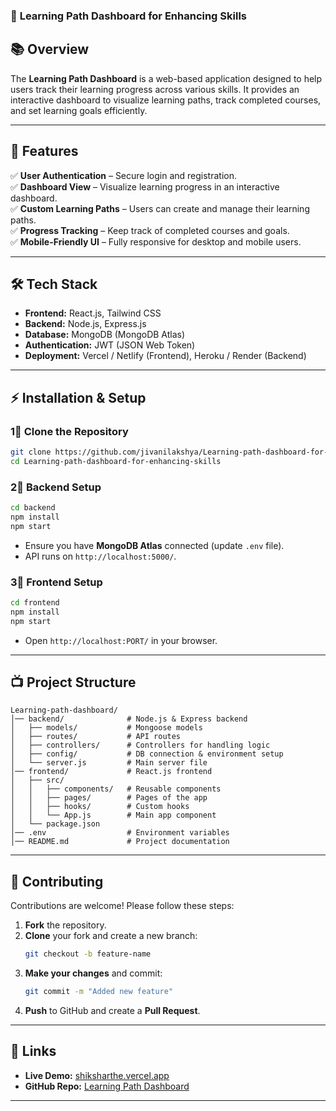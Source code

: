### 📌 **Learning Path Dashboard for Enhancing Skills**

## 📚 **Overview**

The **Learning Path Dashboard** is a web-based application designed to help users track their learning progress across various skills. It provides an interactive dashboard to visualize learning paths, track completed courses, and set learning goals efficiently.

---

## 🚀 **Features**

✅ **User Authentication** – Secure login and registration.\
✅ **Dashboard View** – Visualize learning progress in an interactive dashboard.\
✅ **Custom Learning Paths** – Users can create and manage their learning paths.\
✅ **Progress Tracking** – Keep track of completed courses and goals.\
✅ **Mobile-Friendly UI** – Fully responsive for desktop and mobile users.

---

## 🛠️ **Tech Stack**

- **Frontend:** React.js, Tailwind CSS
- **Backend:** Node.js, Express.js
- **Database:** MongoDB (MongoDB Atlas)
- **Authentication:** JWT (JSON Web Token)
- **Deployment:** Vercel / Netlify (Frontend), Heroku / Render (Backend)

---

## ⚡ **Installation & Setup**

### 1⃣ **Clone the Repository**

```bash
git clone https://github.com/jivanilakshya/Learning-path-dashboard-for-enhancing-skills.git
cd Learning-path-dashboard-for-enhancing-skills
```

### 2⃣ **Backend Setup**

```bash
cd backend
npm install
npm start
```

- Ensure you have **MongoDB Atlas** connected (update `.env` file).
- API runs on `http://localhost:5000/`.

### 3⃣ **Frontend Setup**

```bash
cd frontend
npm install
npm start
```

- Open `http://localhost:PORT/` in your browser.

---

## 📺 **Project Structure**

```
Learning-path-dashboard/
│── backend/              # Node.js & Express backend  
│   ├── models/           # Mongoose models  
│   ├── routes/           # API routes  
│   ├── controllers/      # Controllers for handling logic  
│   ├── config/           # DB connection & environment setup  
│   └── server.js         # Main server file  
│── frontend/             # React.js frontend  
│   ├── src/  
│   │   ├── components/   # Reusable components  
│   │   ├── pages/        # Pages of the app  
│   │   ├── hooks/        # Custom hooks  
│   │   └── App.js        # Main app component  
│   └── package.json  
│── .env                  # Environment variables  
│── README.md             # Project documentation  
```

---

## 🏰 **Contributing**

Contributions are welcome! Please follow these steps:

1. **Fork** the repository.
2. **Clone** your fork and create a new branch:
   ```bash
   git checkout -b feature-name
   ```
3. **Make your changes** and commit:
   ```bash
   git commit -m "Added new feature"
   ```
4. **Push** to GitHub and create a **Pull Request**.

---

## 🔗 **Links**

- **Live Demo:** [shiksharthe.vercel.app](https://shiksharthe.vercel.app)
- **GitHub Repo:** [Learning Path Dashboard](https://github.com/jivanilakshya/Learning-path-dashboard-for-enhancing-skills)

---
